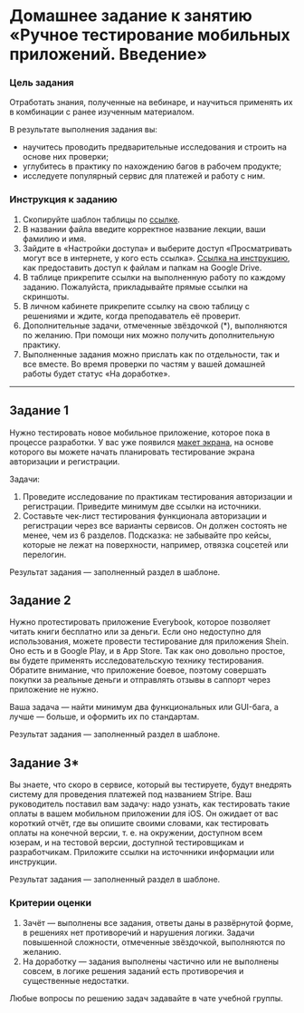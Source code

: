 
# Домашнее задание к занятию «Ручное тестирование мобильных приложений. Введение»

### Цель задания

Отработать знания, полученные на вебинаре, и научиться применять их в комбинации с ранее изученным материалом.

В результате выполнения задания вы:
- научитесь проводить предварительные исследования и строить на основе них проверки;
- углубитесь в практику по нахождению багов в рабочем продукте;
- исследуете популярный сервис для платежей и работу с ним.

### Инструкция к заданию

1. Скопируйте шаблон таблицы по [ссылке](https://docs.google.com/spreadsheets/d/1R8fj1-9YjWu-2-YaS-ZLQuP0Pa1HNbbGX4QPxRoCrbM/edit#gid=0).
2. В названии файла введите корректное название лекции, ваши фамилию и имя.
3. Зайдите в «Настройки доступа» и выберите доступ «Просматривать могут все в интернете, у кого есть ссылка». [Ссылка на инструкцию](https://support.google.com/docs/answer/2494822?hl=ru&co=GENIE.Platform%3DDesktop), как предоставить доступ к файлам и папкам на Google Drive.
4. В таблице прикрепите ссылки на выполненную работу по каждому заданию. Пожалуйста, прикладывайте прямые ссылки на скриншоты.
5. В личном кабинете прикрепите ссылку на свою таблицу с решениями и ждите, когда преподаватель её проверит.
6. Дополнительные задачи, отмеченные звёздочкой (*), выполняются по желанию. При помощи них можно получить дополнительную практику.
7. Выполненные задания можно прислать как по отдельности, так и все вместе. Во время проверки по частям у вашей домашней работы будет статус «На доработке».

------

## Задание 1

Нужно тестировать новое мобильное приложение, которое пока в процессе разработки.
У вас уже появился [макет экрана](https://drive.google.com/file/d/1F-gtjUhO4rj9WWoVzXjpO0oxZapE8M0q/view?usp=sharing), на основе которого вы можете начать планировать тестирование экрана авторизации и регистрации. 

Задачи:
1. Проведите исследование по практикам тестирования авторизации и регистрации. Приведите минимум две ссылки на источники.
2. Составьте чек-лист тестирования функционала авторизации и регистрации через все варианты сервисов. Он должен состоять не менее, чем из 6 разделов.
Подсказка: не забывайте про кейсы, которые не лежат на поверхности, например, отвязка соцсетей или перелогин. 

Результат задания — заполненный раздел в шаблоне.

## Задание 2 

Нужно протестировать приложение Everybook, которое позволяет читать книги бесплатно или за деньги.
Если оно недоступно для использования, можете провести тестирование для приложения Shein. Оно есть и в Google Play, и в App Store. Так как оно довольно простое, вы будете применять исследовательскую технику тестирования.
Обратите внимание, что приложение боевое, поэтому совершать покупки за реальные деньги и отправлять отзывы в саппорт через приложение не нужно.

Ваша задача — найти минимум два функциональных или GUI-бага, а лучше — больше, и оформить их по стандартам.

Результат задания — заполненный раздел в шаблоне.

## Задание 3*

Вы знаете, что скоро в сервисе, который вы тестируете, будут внедрять систему для проведения платежей под названием Stripe. 
Ваш руководитель поставил вам задачу: надо узнать, как тестировать такие оплаты в вашем мобильном приложении для iOS.
Он ожидает от вас короткий отчёт, где вы опишите своими словами, как тестировать оплаты на конечной версии, т. е. на окружении, доступном всем юзерам, и на тестовой версии, доступной тестировщикам и разработчикам. Приложите ссылки на источнники информации или инструкции.

Результат задания — заполненный раздел в шаблоне.

### Критерии оценки

1. Зачёт — выполнены все задания, ответы даны в развёрнутой форме, в решениях нет противоречий и нарушения логики. Задачи повышенной сложности, отмеченные звёздочкой, выполняются по желанию. 
2. На доработку — задания выполнены частично или не выполнены совсем, в логике решения заданий есть противоречия и существенные недостатки.

Любые вопросы по решению задач задавайте в чате учебной группы.

